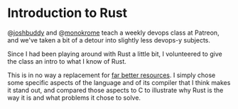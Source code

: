 # Introduction to Rust

@[joshbuddy](https://github.com/joshbuddy) and @[monokrome](https://github.com/monokrome) teach a weekly devops class at Patreon, and we've taken a bit of a detour into slightly less devops-y subjects.

Since I had been playing around with Rust a little bit, I volunteered to give the class an intro to what I know of Rust.

This is in no way a replacement for [far better resources](https://doc.rust-lang.org/stable/book/second-edition/). I simply chose some specific aspects of the language and of its compiler that I think makes it stand out, and compared those aspects to C to illustrate why Rust is the way it is and what problems it chose to solve.